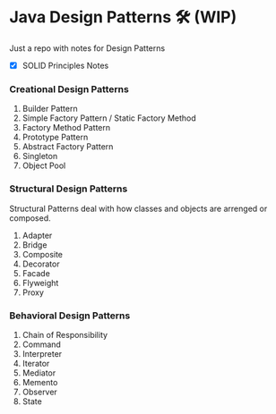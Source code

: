 # Java Design Patterns :hammer_and_wrench: (WIP)

Just a repo with notes for Design Patterns

- [x] SOLID Principles Notes

### Creational Design Patterns

1. Builder Pattern
1. Simple Factory Pattern / Static Factory Method
1. Factory Method Pattern
1. Prototype Pattern
1. Abstract Factory Pattern
1. Singleton
1. Object Pool

### Structural Design Patterns

Structural Patterns deal with how classes and objects are arrenged or composed.

1. Adapter
1. Bridge
1. Composite
1. Decorator
1. Facade
1. Flyweight
1. Proxy

### Behavioral Design Patterns

1. Chain of Responsibility
1. Command
1. Interpreter
1. Iterator
1. Mediator
1. Memento
1. Observer
1. State

